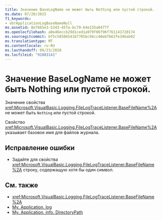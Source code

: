 ```yaml
---
title: Значение BaseLogName не может быть Nothing или пустой строкой.
ms.date: 07/20/2015
f1_keywords:
- vbrApplicationLogBaseNameNull
ms.assetid: 8e7665e3-5343-45fa-bc79-64e235a0477f
ms.openlocfilehash: a0e46eccb29d1ced1a979f86f96f761141720174
ms.sourcegitcommit: bf5c5850654187705bc94cc40ebfb62fe346ab02
ms.translationtype: MT
ms.contentlocale: ru-RU
ms.lasthandoff: 09/23/2020
ms.locfileid: "91083141"
---
```

# <a name="baselogname-cannot-be-nothing-or-an-empty-string"></a>Значение BaseLogName не может быть Nothing или пустой строкой.

Значение свойства <xref:Microsoft.VisualBasic.Logging.FileLogTraceListener.BaseFileName%2A> не может быть `Nothing` или пустой строкой.  
  
 Свойство <xref:Microsoft.VisualBasic.Logging.FileLogTraceListener.BaseFileName%2A> указывает базовое имя для файлов журнала.  
  
## <a name="to-correct-this-error"></a>Исправление ошибки  
  
- Задайте для свойства <xref:Microsoft.VisualBasic.Logging.FileLogTraceListener.BaseFileName%2A> строку, содержащую хотя бы один символ.  
  
## <a name="see-also"></a>См. также

- <xref:Microsoft.VisualBasic.Logging.FileLogTraceListener.BaseFileName%2A>
- [My. Application. log](xref:Microsoft.VisualBasic.ApplicationServices.ApplicationBase.Log)
- [My. Application. info. DirectoryPath](xref:Microsoft.VisualBasic.ApplicationServices.ApplicationBase.Log)
